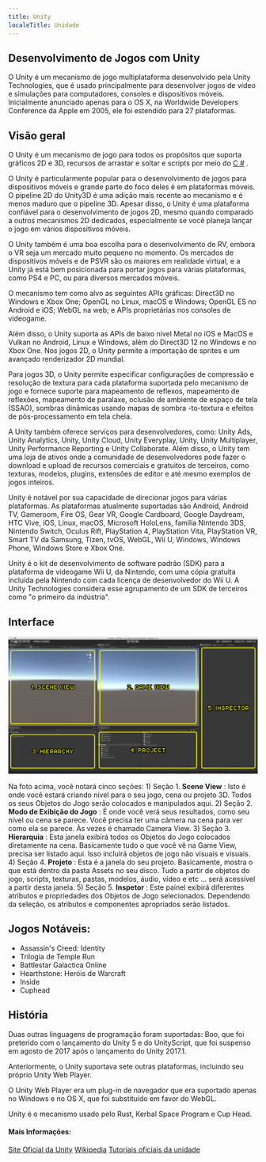 ```yaml
---
title: Unity
localeTitle: Unidade
---
```

## Desenvolvimento de Jogos com Unity

O Unity é um mecanismo de jogo multiplataforma desenvolvido pela Unity Technologies, que é usado principalmente para desenvolver jogos de vídeo e simulações para computadores, consoles e dispositivos móveis. Inicialmente anunciado apenas para o OS X, na Worldwide Developers Conference da Apple em 2005, ele foi estendido para 27 plataformas.

## Visão geral

O Unity é um mecanismo de jogo para todos os propósitos que suporta gráficos 2D e 3D, recursos de arrastar e soltar e scripts por meio do [C #](https://guide.freecodecamp.org/csharp) .

O Unity é particularmente popular para o desenvolvimento de jogos para dispositivos móveis e grande parte do foco deles é em plataformas móveis. O pipeline 2D do Unity3D é uma adição mais recente ao mecanismo e é menos maduro que o pipeline 3D. Apesar disso, o Unity é uma plataforma confiável para o desenvolvimento de jogos 2D, mesmo quando comparado a outros mecanismos 2D dedicados, especialmente se você planeja lançar o jogo em vários dispositivos móveis.

O Unity também é uma boa escolha para o desenvolvimento de RV, embora o VR seja um mercado muito pequeno no momento. Os mercados de dispositivos móveis e de PSVR são os maiores em realidade virtual, e a Unity já está bem posicionada para portar jogos para várias plataformas, como PS4 e PC, ou para diversos mercados móveis.

O mecanismo tem como alvo as seguintes APIs gráficas: Direct3D no Windows e Xbox One; OpenGL no Linux, macOS e Windows; OpenGL ES no Android e iOS; WebGL na web; e APIs proprietárias nos consoles de videogame.

Além disso, o Unity suporta as APIs de baixo nível Metal no iOS e MacOS e Vulkan no Android, Linux e Windows, além do Direct3D 12 no Windows e no Xbox One. Nos jogos 2D, o Unity permite a importação de sprites e um avançado renderizador 2D mundial.

Para jogos 3D, o Unity permite especificar configurações de compressão e resolução de textura para cada plataforma suportada pelo mecanismo de jogo e fornece suporte para mapeamento de reflexos, mapeamento de reflexões, mapeamento de paralaxe, oclusão de ambiente de espaço de tela (SSAO), sombras dinâmicas usando mapas de sombra -to-textura e efeitos de pós-processamento em tela cheia.

A Unity também oferece serviços para desenvolvedores, como: Unity Ads, Unity Analytics, Unity, Unity Cloud, Unity Everyplay, Unity, Unity Multiplayer, Unity Performance Reporting e Unity Collaborate. Além disso, o Unity tem uma loja de ativos onde a comunidade de desenvolvedores pode fazer o download e upload de recursos comerciais e gratuitos de terceiros, como texturas, modelos, plugins, extensões de editor e até mesmo exemplos de jogos inteiros.

Unity é notável por sua capacidade de direcionar jogos para várias plataformas. As plataformas atualmente suportadas são Android, Android TV, Gameroom, Fire OS, Gear VR, Google Cardboard, Google Daydream, HTC Vive, iOS, Linux, macOS, Microsoft HoloLens, família Nintendo 3DS, Nintendo Switch, Oculus Rift, PlayStation 4, PlayStation Vita, PlayStation VR, Smart TV da Samsung, Tizen, tvOS, WebGL, Wii U, Windows, Windows Phone, Windows Store e Xbox One.

Unity é o kit de desenvolvimento de software padrão (SDK) para a plataforma de videogame Wii U, da Nintendo, com uma cópia gratuita incluída pela Nintendo com cada licença de desenvolvedor do Wii U. A Unity Technologies considera esse agrupamento de um SDK de terceiros como "o primeiro da indústria".

## Interface

![Interface Unity](https://github.com/pawelszpiczakowski/PublicStuff/raw/master/unityInterface.png)

Na foto acima, você notará cinco seções: 1) Seção 1. **Scene View** : Isto é onde você estará criando nível para o seu jogo, cena ou projeto 3D. Todos os seus Objetos do Jogo serão colocados e manipulados aqui. 2) Seção 2. **Modo de Exibição do Jogo** : É onde você verá seus resultados, como seu nível ou cena se parece. Você precisa ter uma câmera na cena para ver como ela se parece. Às vezes é chamado Camera View. 3) Seção 3. **Hierarquia** : Esta janela exibirá todos os Objetos do Jogo colocados diretamente na cena. Basicamente tudo o que você vê na Game View, precisa ser listado aqui. Isso incluirá objetos de jogo não visuais e visuais. 4) Seção 4. **Projeto** : Esta é a janela do seu projeto. Basicamente, mostra o que está dentro da pasta Assets no seu disco. Tudo a partir de objetos do jogo, scripts, texturas, pastas, modelos, áudio, vídeo e etc ... será acessível a partir desta janela. 5) Seção 5. **Inspetor** : Este painel exibirá diferentes atributos e propriedades dos Objetos de Jogo selecionados. Dependendo da seleção, os atributos e componentes apropriados serão listados.

## Jogos Notáveis:

*   Assassin's Creed: Identity
*   Trilogia de Temple Run
*   Battlestar Galactica Online
*   Hearthstone: Heróis de Warcraft
*   Inside
*   Cuphead

## História

Duas outras linguagens de programação foram suportadas: Boo, que foi preterido com o lançamento do Unity 5 e do UnityScript, que foi suspenso em agosto de 2017 após o lançamento do Unity 2017.1.

Anteriormente, o Unity suportava sete outras plataformas, incluindo seu próprio Unity Web Player.

O Unity Web Player era um plug-in de navegador que era suportado apenas no Windows e no OS X, que foi substituído em favor do WebGL.

Unity é o mecanismo usado pelo Rust, Kerbal Space Program e Cup Head.

#### Mais Informações:

[Site Oficial da Unity](https://unity3d.com/) [Wikipedia](https://en.wikipedia.org/wiki/Unity_(game_engine)) [Tutoriais oficiais da unidade](https://unity3d.com/learn)